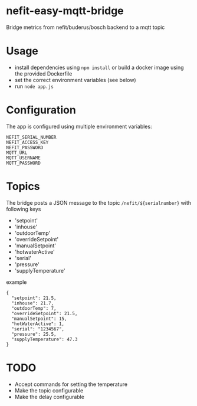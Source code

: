 # nefit-easy-mqtt-bridge

Bridge metrics from nefit/buderus/bosch backend to a mqtt topic 
 
# Usage
 
* install dependencies using `npm install` or build a docker image using the provided Dockerfile
* set the correct environment variables (see below)
* run `node app.js`
 
# Configuration
 
The app is configured using multiple environment variables:

    NEFIT_SERIAL_NUMBER 
    NEFIT_ACCESS_KEY
    NEFIT_PASSWORD
    MQTT_URL
    MQTT_USERNAME
    MQTT_PASSWORD

# Topics

The bridge posts a JSON message to the topic `/nefit/${serialnumber}` with following keys

* 'setpoint'
* 'inhouse'
* 'outdoorTemp'
* 'overrideSetpoint'
* 'manualSetpoint'
* 'hotwaterActive'
* 'serial'
* 'pressure'
* 'supplyTemperature'

example 
```
{
  "setpoint": 21.5,
  "inhouse": 21.7,
  "outdoorTemp": 7,
  "overrideSetpoint": 21.5,
  "manualSetpoint": 15,
  "hotWaterActive": 1,
  "serial": "1234567",
  "pressure": 25.5,
  "supplyTemperature": 47.3
}
```


   
# TODO

* Accept commands for setting the temperature
* Make the topic configurable
* Make the delay configurable
